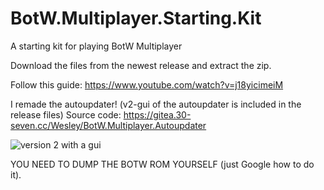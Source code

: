 # BotW.Multiplayer.Starting.Kit

A starting kit for playing BotW Multiplayer

Download the files from the newest release and extract the zip.

Follow this guide: https://www.youtube.com/watch?v=j18yicimeiM

I remade the autoupdater! (v2-gui of the autoupdater is included in the release files) Source code: https://gitea.30-seven.cc/Wesley/BotW.Multiplayer.Autoupdater

![version 2 with a gui](https://gitea.30-seven.cc/Wesley/BotW.Multiplayer.Autoupdater/raw/branch/main/images/GUI.png)

YOU NEED TO DUMP THE BOTW ROM YOURSELF (just Google how to do it).